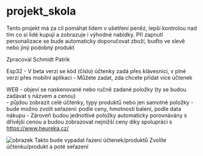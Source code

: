 # projekt_skola
Tento projekt má za cíl pomáhat lidem v ušetření peněz, lepší kontrolou nad tím co si lidé kupují a zobrazuje i výhodné nabídky.
Při zapnutí personalizace se bude automaticky doporučovat zboží, buďto ve slevě nebo jiný podobný produkt

Zpracoval Schmidt Patrik

Esp32 - V beta verzi se kód (číslo) účtenky zadá přes klávesnici, v plné verzi přes mobilní aplikaci
      - Můžete zadat, zda chcete přidat více účtenek <br>

WEB - objeví se naskenované nebo ručně zadané položky (ty se budou zadávat s názvem a cenou)<br>
    - půjdou zobrazit celé účtenky, typy produktů nebo jen samotné položky
    - bude možno zvolit seřazení: podle ceny, hmotnosti balení, podle data nákupu
    - Zároveň budou jednotlivé položky automaticky porovnávány s dřívější cenou a budou zobrazovat nejnižší ceny díky spolupráci s https://www.heureka.cz/
    
![obrazek](https://github.com/Patrik-38/projekt_skola/assets/169029663/b20503f6-5cff-421e-b02f-b8628fdc5f19)
  Takto bude vypadat řazení účtenek/produktů
Zvolíte účtenku/produkt a poté seřazení

